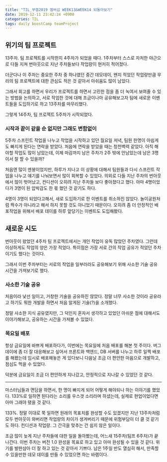 ```yaml
---
title: "TIL_부캠2019 멤버십 WEEK13&WEEK14 되돌아보기"
date: 2019-12-11 23:42:24 +0900
categories: TIL
tags: daily boostCamp teamProject
---
```


## 위기의 팀 프로젝트

13주차. 팀 프로젝트를 시작한지 4주차가 되었을 때다. 1주차부터 스스로 자처한 야근으로 다들 지쳐 번아웃으로 지난 주차들보다 작업량이 현저히 적어졌다.  
  
더군다나 이 주차는 중요한 주차 중 하나였던 중간 데모데이, 왠지 적었던 작업량만큼 우리의 팀 프로젝트에 대한 관심도 적은 것 같아서 아쉬움도 많이 남았다.  
  
그래서 회고를 하면서 우리가 프로젝트를 하면서 고민한 점을 좀 더 녹여서 보여줄 수 있는 방법을 논의하고, 서로 작업한 것에 대해 조금이나마 공유해보고자 팀에 새로운 이벤트들을 도입하기로 하고 13주차를 마무리했다.  
  
그렇게 14주차, 팀 프로젝트 5주차가 시작되었다.  
  
### 시작과 끝이 같을 순 없지만 그래도 변함없이

5주차 스프린트 작업을 나누고 작업을 시작하고 있던 월요일 저녁, 팀원 한명이 아쉽게도 빠지게 된다는 연락을 받았다. 처음에 연락을 받았을 때는 청천벽력 같았다. 아직 해야할 작업도 많이 남았는데, 이제 마감까지 남은 주차가 2주 밖에 안남았는데 남은 3명이서 잘 할 수 있을까?  
  
처음엔 많이 멘붕이었지만, 하루가 지나고 이 상황에 대해서 팀원들과 다시 스프린트 작업을 나누고 얘기를 나눠보면서 많이 회복할 수 있었다. 의외로 다들 지난 주차의 번아웃에서 많이 벗어났고, 컨디션이 오히려 지난 주차들 보다 좋아졌다고 했다. 아마 4명이었다가 3명이 된 압박감도 한 몫 했던 것 같기도 하다.  
  
4명이 3명이 되었다고해서, 새로 도입하기로 한 이벤트를 취소하진 않았다. 놀이공원처럼 짝수가 아니라고 해서 하지 못할 것도 아니었기 때문이다. 오히려 좀 더 안정적인 배포작업을 위해서 배포 데이를 하루 앞당기는 이벤트도 도입해봤다.  
  
## 새로운 시도

번아웃이 왔었던 4주차 팀 프로젝트에서는 개인 작업이 유독 많았던 주차였다. 그런데 이상하게도 작업의 양은 가장 적었다. 특이점은 가장 서로 간의 작업 공유가 적었던 주차이기도 했다는 것이다.  
  
그래서 이번 주차부터는 서로의 작업을 일부러라도 공유해보기 위해 사소한 기술 공유 시간을 가져보기로 했다.  
  
### 사소한 기술 공유

처음이라 낯선 일이고, 거창한 기술을 공유하진 않았다. 정말 너무 사소한 것이라 공유라고 하기도 뭐한 개발을 하면서 처음 알게된 기술(?)을 소개했다.  
  
정말 사소한 지식 공유였지만, 그 덕인지 혼자서 생각하고 있었던 아쉬운 점에 대해서도 이야기해보고, 공유하는 시간을 가져볼 수 있었다.

### 목요일 배포

항상 금요일에 바쁘게 배포하다가, 이번에는 목요일에 처음 배포를 해본 첫 주이다. 버그데이에 좀 더 잘 대응해보고 싶어서 프론트와 백엔드, DB 서버를 나누고 하루 일찍 배포를 해봤는데 임시로 배포해놓은 게 있다보니 다음날 조금 더 편안한 마음으로 개발하고, 점심도 먹을 수 있었다.  
  
덕분에 금요일이 조금 더 편안하게 지나갔고, 안정적으로 지나갈 수 있었던 것 같다.  

___
  
마스터님들과 면담을 하면서, 한 명이 빠지게 되어 어떻게 해야되나 하는 이야기를 했었다. 133%로 일하면 된다라는 소리를 우스갯 소리라며 하셨는데, 실제로 현업이었다면 아마 그래야 됐을 것 같다.  
  
133%. 정말 이대로 쭉 일하면 원래의 목표치를 완성할 수도 있겠지만 지난 13주차처럼 모두 번아웃이 와버리면 작업량의 차이가 생겨버리기 때문에 위험부담이 더 클 것 같기도 하다. 컨디션과 작업량. 그 간극을 맞추는 건 쉽지 않은 일이다.  
  
조금 많이 늦게 지난 주차들에 대한 일을 돌아봤는데, 어느새 15주차(팀프 6주차)가 끝나간다. 이번 주차는 버전 1.0 완성을 목표로 하고 있고 아마 완성될 수 있을 것 같다. 위기를 발판삼아 더 잘 하고 있는 것 같아서 기쁘다. 남은 1주일 반도 열심히 해서, 만족할 수 있을만한 데모 데이를 만들 수 있었으면 하는 바램이다.  
